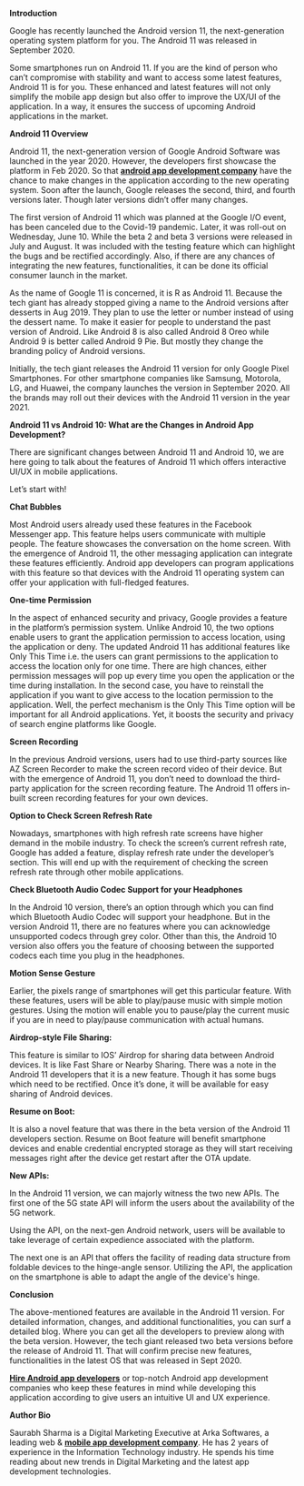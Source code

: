 **Introduction**
 
 Google has recently launched the Android version 11, the next-generation operating system platform for you. The Android 11 was released in September 2020.
 
 Some smartphones run on Android 11. If you are the kind of person who can’t compromise with stability and want to access some latest features, Android 11 is for you. These enhanced and latest features will not only simplify the mobile app design but also offer to improve the UX/UI of the application. In a way, it ensures the success of upcoming Android applications in the market.

 **Android 11 Overview**
 
Android 11, the next-generation version of Google Android Software was launched in the year 2020. However, the developers first showcase the platform in Feb 2020. So that **[android app development company](https://www.arkasoftwares.com/blog/complete-guide-for-widget-development-for-mobile-apps/)** have the chance to make changes in the application according to the new operating system. Soon after the launch, Google releases the second, third, and fourth versions later. Though later versions didn’t offer many changes.
 
The first version of Android 11 which was planned at the Google I/O event, has been canceled due to the Covid-19 pandemic. Later, it was roll-out on Wednesday, June 10. While the beta 2 and beta 3 versions were released in July and August. It was included with the testing feature which can highlight the bugs and be rectified accordingly. Also, if there are any chances of integrating the new features, functionalities, it can be done its official consumer launch in the market.
 
As the name of Google 11 is concerned, it is R as Android 11. Because the tech giant has already stopped giving a name to the Android versions after desserts in Aug 2019. They plan to use the letter or number instead of using the dessert name. To make it easier for people to understand the past version of Android. Like Android 8 is also called Android 8 Oreo while Android 9 is better called Android 9 Pie. But mostly they change the branding policy of Android versions.
 
Initially, the tech giant releases the Android 11 version for only Google Pixel Smartphones. For other smartphone companies like Samsung, Motorola, LG, and Huawei, the company launches the version in September 2020. All the brands may roll out their devices with the Android 11 version in the year 2021.
 
**Android 11 vs Android 10: What are the Changes in Android App Development?**
 
There are significant changes between Android 11 and Android 10, we are here going to talk about the features of Android 11 which offers interactive UI/UX in mobile applications.
 
 Let’s start with!
 
 **Chat Bubbles**
 
 
Most Android users already used these features in the Facebook Messenger app. This feature helps users communicate with multiple people. The feature showcases the conversation on the home screen. With the emergence of Android 11, the other messaging application can integrate these features efficiently. Android app developers can program applications with this feature so that devices with the Android 11 operating system can offer your application with full-fledged features.
 
**One-time Permission**
 
 
In the aspect of enhanced security and privacy, Google provides a feature in the platform’s permission system. Unlike Android 10, the two options enable users to grant the application permission to access location, using the application or deny. The updated Android 11 has additional features like Only This Time i.e. the users can grant permissions to the application to access the location only for one time.
There are high chances, either permission messages will pop up every time you open the application or the time during installation. In the second case, you have to reinstall the application if you want to give access to the location permission to the application.
Well, the perfect mechanism is the Only This Time option will be important for all Android applications. Yet, it boosts the security and privacy of search engine platforms like Google.
 
**Screen Recording**
 
In the previous Android versions, users had to use third-party sources like AZ Screen Recorder to make the screen record video of their device. But with the emergence of Android 11, you don’t need to download the third-party application for the screen recording feature. The Android 11 offers in-built screen recording features for your own devices.
 
**Option to Check Screen Refresh Rate**
 
 
Nowadays, smartphones with high refresh rate screens have higher demand in the mobile industry. To check the screen’s current refresh rate, Google has added a feature, display refresh rate under the developer’s section. This will end up with the requirement of checking the screen refresh rate through other mobile applications.
 
**Check Bluetooth Audio Codec Support for your Headphones**
 
 
In the Android 10 version, there’s an option through which you can find which Bluetooth Audio Codec will support your headphone. But in the version Android 11, there are no features where you can acknowledge unsupported codecs through grey color. Other than this, the Android 10 version also offers you the feature of choosing between the supported codecs each time you plug in the headphones.
 
 **Motion Sense Gesture**

Earlier, the pixels range of smartphones will get this particular feature. With these features, users will be able to play/pause music with simple motion gestures. Using the motion will enable you to pause/play the current music if you are in need to play/pause communication with actual humans.
 
**Airdrop-style File Sharing:**
 
 
This feature is similar to IOS’ Airdrop for sharing data between Android devices. It is like Fast Share or Nearby Sharing. There was a note in the Android 11 developers that it is a new feature. Though it has some bugs which need to be rectified. Once it’s done, it will be available for easy sharing of Android devices. 
 
**Resume on Boot:**
 
 
It is also a novel feature that was there in the beta version of the Android 11 developers section. Resume on Boot feature will benefit smartphone devices and enable credential encrypted storage as they will start receiving messages right after the device get restart after the OTA update.
 
**New APIs:**
 
 
In the Android 11 version, we can majorly witness the two new APIs. The first one of the 5G state API will inform the users about the availability of the 5G network. 
 
Using the API, on the next-gen Android network, users will be available to take leverage of certain expedience associated with the platform.
 
The next one is an API that offers the facility of reading data structure from foldable devices to the hinge-angle sensor. Utilizing the API, the application on the smartphone is able to adapt the angle of the device's hinge.
 
**Conclusion**
 
 
The above-mentioned features are available in the Android 11 version. For detailed information, changes, and additional functionalities, you can surf a detailed blog. Where you can get all the developers to preview along with the beta version. However, the tech giant released two beta versions before the release of Android 11. That will confirm precise new features, functionalities in the latest OS that was released in Sept 2020.
 
**[Hire Android app developers](https://www.arkasoftwares.com/android-application-development)** or top-notch Android app development companies who keep these features in mind while developing this application according to give users an intuitive UI and UX experience.

 **Author Bio**
 
 Saurabh Sharma is a Digital Marketing Executive at Arka Softwares, a leading web & **[mobile app development company](https://www.arkasoftwares.com/mobile-application-development)**. He has 2 years of experience in the Information Technology industry. He spends his time reading about new trends in Digital Marketing and the latest app development technologies.